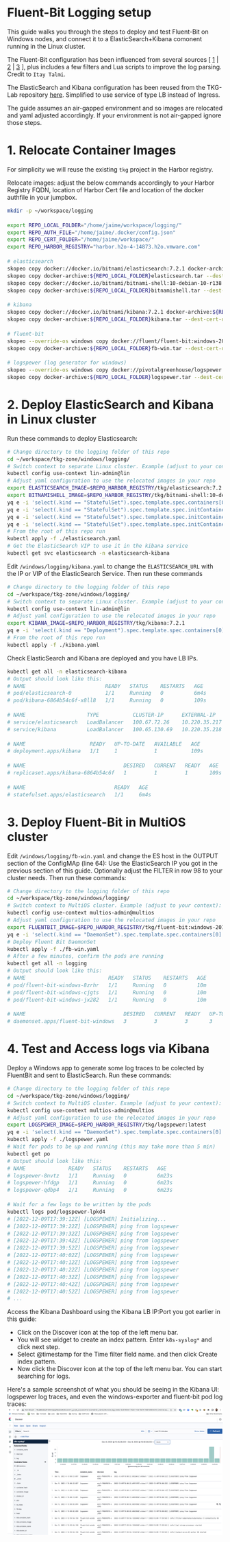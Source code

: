 # Fluent-Bit Logging setup

This guide walks you through the steps to deploy and test Fluent-Bit on Windows nodes, and connect it to a ElasticSearch+Kibana comonent running in the Linux cluster.

The Fluent-Bit configuration has been influenced from several sources [ [1](https://aws.amazon.com/blogs/containers/centralized-logging-for-windows-containers-on-amazon-eks-using-fluent-bit/) | [2](https://docs.vmware.com/en/VMware-Tanzu-Kubernetes-Grid-Integrated-Edition/1.15/tkgi/GUID-windows-logging.html#configure-fluent-bit-6) | [3](https://docs.fluentbit.io/manual/installation/kubernetes#windows-deployment) ], plus includes a few filters and Lua scripts to improve the log parsing. Credit to `Itay Talmi`.

The ElasticSearch and Kibana configuration has been reused from the TKG-Lab repository [here](https://github.com/Tanzu-Solutions-Engineering/tkg-lab/blob/main/docs/shared-services-cluster/06_ek_ssc.md). Simplified to use service of type LB instead of Ingress.

The guide assumes an air-gapped environment and so images are relocated and yaml adjusted accordingly. If  your environment is not air-gapped ignore those steps.

# 1. Relocate Container Images

For simplicity we will reuse the existing `tkg` project in the Harbor registry.

Relocate images: adjust the below commands accordingly to your Harbor Registry FQDN, location of Harbor Cert file and location of the docker authfile in your jumpbox.
```bash
mkdir -p ~/workspace/logging

export REPO_LOCAL_FOLDER="/home/jaime/workspace/logging/"
export REPO_AUTH_FILE="/home/jaime/.docker/config.json"
export REPO_CERT_FOLDER="/home/jaime/workspace/"
export REPO_HARBOR_REGISTRY="harbor.h2o-4-14873.h2o.vmware.com"

# elasticsearch
skopeo copy docker://docker.io/bitnami/elasticsearch:7.2.1 docker-archive:${REPO_LOCAL_FOLDER}elasticsearch.tar
skopeo copy docker-archive:${REPO_LOCAL_FOLDER}elasticsearch.tar --dest-cert-dir=${REPO_CERT_FOLDER} --dest-authfile=${REPO_AUTH_FILE} docker://${REPO_HARBOR_REGISTRY}/tkg/elasticsearch:7.2.1
skopeo copy docker://docker.io/bitnami/bitnami-shell:10-debian-10-r138 docker-archive:${REPO_LOCAL_FOLDER}bitnamishell.tar
skopeo copy docker-archive:${REPO_LOCAL_FOLDER}bitnamishell.tar --dest-cert-dir=${REPO_CERT_FOLDER} --dest-authfile=${REPO_AUTH_FILE} docker://${REPO_HARBOR_REGISTRY}/tkg/bitnami-shell:10-debian-10-r138

# kibana
skopeo copy docker://docker.io/bitnami/kibana:7.2.1 docker-archive:${REPO_LOCAL_FOLDER}/kibana.tar
skopeo copy docker-archive:${REPO_LOCAL_FOLDER}kibana.tar --dest-cert-dir=${REPO_CERT_FOLDER} --dest-authfile=${REPO_AUTH_FILE} docker://${REPO_HARBOR_REGISTRY}/tkg/kibana:7.2.1

# fluent-bit
skopeo --override-os windows copy docker://fluent/fluent-bit:windows-2019-2.0.6 docker-archive:${REPO_LOCAL_FOLDER}fb-win.tar
skopeo copy docker-archive:${REPO_LOCAL_FOLDER}fb-win.tar --dest-cert-dir=${REPO_CERT_FOLDER} --dest-authfile=${REPO_AUTH_FILE} docker://${REPO_HARBOR_REGISTRY}/tkg/fluent-bit:windows-2019-2.0.6

# logspewer (log generator for windows)
skopeo --override-os windows copy docker://pivotalgreenhouse/logspewer:latest docker-archive:${REPO_LOCAL_FOLDER}logspewer.tar
skopeo copy docker-archive:${REPO_LOCAL_FOLDER}logspewer.tar --dest-cert-dir=${REPO_CERT_FOLDER} --dest-authfile=${REPO_AUTH_FILE} docker://${REPO_HARBOR_REGISTRY}/tkg/logspewer:latest
```

# 2. Deploy ElasticSearch and Kibana in Linux cluster

Run these commands to deploy Elasticsearch:
```bash
# Change directory to the logging folder of this repo
cd ~/workspace/tkg-zone/windows/logging/
# Switch context to separate Linux cluster. Example (adjust to your context):
kubectl config use-context lin-admin@lin
# Adjust yaml configuration to use the relocated images in your repo
export ELASTICSEARCH_IMAGE=$REPO_HARBOR_REGISTRY/tkg/elasticsearch:7.2.1
export BITNAMISHELL_IMAGE=$REPO_HARBOR_REGISTRY/tkg/bitnami-shell:10-debian-10-r138
yq e -i 'select(.kind == "StatefulSet").spec.template.spec.containers[0].image = strenv(ELASTICSEARCH_IMAGE)' ./elasticsearch.yaml
yq e -i 'select(.kind == "StatefulSet").spec.template.spec.initContainers[0].image = strenv(BITNAMISHELL_IMAGE)' ./elasticsearch.yaml
yq e -i 'select(.kind == "StatefulSet").spec.template.spec.initContainers[1].image = strenv(BITNAMISHELL_IMAGE)' ./elasticsearch.yaml
yq e -i 'select(.kind == "StatefulSet").spec.template.spec.initContainers[2].image = strenv(BITNAMISHELL_IMAGE)' ./elasticsearch.yaml
# From the root of this repo run
kubectl apply -f ./elasticsearch.yaml
# Get the ElasticSearch VIP to use it in the kibana service
kubectl get svc elasticsearch -n elasticsearch-kibana
```

Edit `/windows/logging/kibana.yaml` to change the `ELASTICSEARCH_URL` with the IP or VIP of the ElasticSearch Service. Then run these commands
```bash
# Change directory to the logging folder of this repo
cd ~/workspace/tkg-zone/windows/logging/
# Switch context to separate Linux cluster. Example (adjust to your context):
kubectl config use-context lin-admin@lin
# Adjust yaml configuration to use the relocated images in your repo
export KIBANA_IMAGE=$REPO_HARBOR_REGISTRY/tkg/kibana:7.2.1
yq e -i 'select(.kind == "Deployment").spec.template.spec.containers[0].image = strenv(KIBANA_IMAGE)' ./kibana.yaml
# From the root of this repo run
kubectl apply -f ./kibana.yaml
```

Check ElasticSearch and Kibana are deployed and you have LB IPs.
```bash
kubectl get all -n elasticsearch-kibana
# Output should look like this:
# NAME                          READY   STATUS    RESTARTS   AGE
# pod/elasticsearch-0           1/1     Running   0          6m4s
# pod/kibana-6864b54c6f-x8ll8   1/1     Running   0          109s

# NAME                    TYPE           CLUSTER-IP      EXTERNAL-IP     PORT(S)                         AGE
# service/elasticsearch   LoadBalancer   100.67.72.26    10.220.35.217   9200:32360/TCP,9300:30142/TCP   6m4s
# service/kibana          LoadBalancer   100.65.130.69   10.220.35.218   5601:31308/TCP                  109s

# NAME                     READY   UP-TO-DATE   AVAILABLE   AGE
# deployment.apps/kibana   1/1     1            1           109s

# NAME                                DESIRED   CURRENT   READY   AGE
# replicaset.apps/kibana-6864b54c6f   1         1         1       109s

# NAME                             READY   AGE
# statefulset.apps/elasticsearch   1/1     6m4s
```

# 3. Deploy Fluent-Bit in MultiOS cluster

Edit `/windows/logging/fb-win.yaml` and change the ES host in the OUTPUT section of the ConfigMAp (line 64): Use the ElasticSearch IP you got in the previous section of this guide. Optionally adjust the FILTER in row 98 to your cluster needs. Then run these commands:
```bash
# Change directory to the logging folder of this repo
cd ~/workspace/tkg-zone/windows/logging/
# Switch context to MultiOS cluster. Example (adjust to your context):
kubectl config use-context multios-admin@multios
# Adjust yaml configuration to use the relocated images in your repo
export FLUENTBIT_IMAGE=$REPO_HARBOR_REGISTRY/tkg/fluent-bit:windows-2019-2.0.6
yq e -i 'select(.kind == "DaemonSet").spec.template.spec.containers[0].image = strenv(FLUENTBIT_IMAGE)' ./fb-win.yaml
# Deploy Fluent Bit DaemonSet
kubectl apply -f ./fb-win.yaml
# After a few minutes, confirm the pods are running
kubectl get all -n logging
# Output should look like this:
# NAME                           READY   STATUS    RESTARTS   AGE
# pod/fluent-bit-windows-8zrhr   1/1     Running   0          10m
# pod/fluent-bit-windows-cjgts   1/1     Running   0          10m
# pod/fluent-bit-windows-jx282   1/1     Running   0          10m

# NAME                                DESIRED   CURRENT   READY   UP-TO-DATE   AVAILABLE   NODE SELECTOR              AGE
# daemonset.apps/fluent-bit-windows   3         3         3       3            3           kubernetes.io/os=windows   10m
```

# 4. Test and Access logs via Kibana

Deploy a Windows app to generate some log traces to be colected by FluentBit and sent to ElasticSearch. Run these commands:
```bash
# Change directory to the logging folder of this repo
cd ~/workspace/tkg-zone/windows/logging/
# Switch context to MultiOS cluster. Example (adjust to your context):
kubectl config use-context multios-admin@multios
# Adjust yaml configuration to use the relocated images in your repo
export LOGSPEWER_IMAGE=$REPO_HARBOR_REGISTRY/tkg/logspewer:latest
yq e -i 'select(.kind == "DaemonSet").spec.template.spec.containers[0].image = strenv(LOGSPEWER_IMAGE)' ./logspewer.yaml
kubectl apply -f ./logspewer.yaml
# Wait for pods to be up and running (this may take more than 5 min)
kubectl get po
# Output should look like this:
# NAME              READY   STATUS    RESTARTS   AGE
# logspewer-8nvtz   1/1     Running   0          6m23s
# logspewer-hfdgp   1/1     Running   0          6m23s
# logspewer-qdbp4   1/1     Running   0          6m23s

# Wait for a few logs to be written by the pods
kubectl logs pod/logspewer-lpkd4
# [2022-12-09T17:39:12Z] [LOGSPEWER] Initializing...
# [2022-12-09T17:39:22Z] [LOGSPEWER] ping from logspewer
# [2022-12-09T17:39:32Z] [LOGSPEWER] ping from logspewer
# [2022-12-09T17:39:42Z] [LOGSPEWER] ping from logspewer
# [2022-12-09T17:39:52Z] [LOGSPEWER] ping from logspewer
# [2022-12-09T17:40:02Z] [LOGSPEWER] ping from logspewer
# [2022-12-09T17:40:12Z] [LOGSPEWER] ping from logspewer
# [2022-12-09T17:40:22Z] [LOGSPEWER] ping from logspewer
# [2022-12-09T17:40:32Z] [LOGSPEWER] ping from logspewer
# [2022-12-09T17:40:42Z] [LOGSPEWER] ping from logspewer
# [2022-12-09T17:40:52Z] [LOGSPEWER] ping from logspewer
# ...
```

Access the Kibana Dashboard using the Kibana LB IP:Port you got earlier in this guide:
- Click on the Discover icon at the top of the left menu bar.
- You will see widget to create an index pattern. Enter `k8s-syslog*` and click next step.
- Select @timestamp for the Time filter field name. and then click Create index pattern.
- Now click the Discover icon at the top of the left menu bar. You can start searching for logs.

Here's a sample screenshot of what you should be seeing in the Kibana UI: logspewer log traces, and even the windows-exporter and fluent-bit pod log traces: ![kibana-win](/windows/logging/kibana-win.png)

